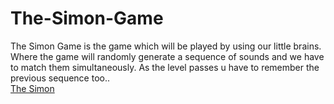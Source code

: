 # The-Simon-Game
The Simon Game is the game which will be played by using our little brains. Where the game will randomly generate a sequence of sounds and we have to match them simultaneously. As the level passes u have to remember the previous sequence too..  <br>
<a href="https://sachidananda-17.github.io/The-Simon-Game/" style= "text-align:centre">The Simon</a>
